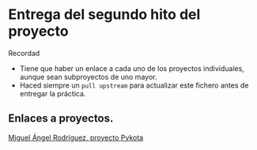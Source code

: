 
# Entrega del segundo hito del proyecto

Recordad
* Tiene que haber un enlace a cada uno de los proyectos individuales, aunque sean subproyectos de uno mayor.
* Haced siempre un `pull upstream` para actualizar este fichero antes de entregar la práctica.

## Enlaces a proyectos.

[Miguel Ángel Rodríguez, proyecto Pykota](https://github.com/miguelangelrdguez/IV/)   
